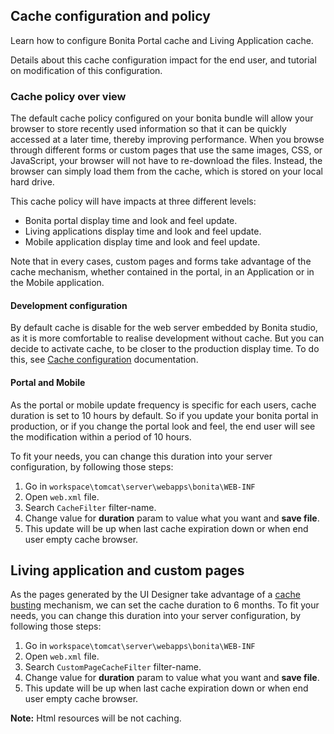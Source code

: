 ## Cache configuration and policy 

Learn how to configure Bonita Portal cache and Living Application cache. 

Details about this cache configuration impact for the end user, and tutorial on modification of this configuration.

### Cache policy over view
 
The default cache policy configured on your bonita bundle will allow your browser to store recently used information so that
it can be quickly accessed at a later time, thereby improving performance.
When you browse through different forms or custom pages that use the same images, CSS, or JavaScript, your browser will not have to re-download the files. 
Instead, the browser can simply load them from the cache, which is stored on your local hard drive.
 
This cache policy will have impacts at three different levels:
- Bonita portal display time and look and feel update.
- Living applications display time and look and feel update.
- Mobile application display time and look and feel update.

Note that in every cases, custom pages and forms take advantage of the cache mechanism, whether contained in the portal,
 in an Application or in the Mobile application.  

#### Development configuration
 
By default cache is disable for the web server embedded by Bonita studio, as it is more comfortable to realise development without cache. 
But you can decide to activate cache, to be closer to the production display time. To do this, 
see [Cache configuration](bonita-bpm-studio-installation.md#enable_cache) documentation.

<a id="portal_and_mobile" />

#### Portal and Mobile

As the portal or mobile update frequency is specific for each users, cache duration is set to 10 hours by default. So if you update your bonita portal in production, or if you change the portal look and feel,
the end user will see the modification within a period of 10 hours.

To fit your needs, you can change this duration into your server configuration, by following those steps:
 
1. Go in `workspace\tomcat\server\webapps\bonita\WEB-INF`
2. Open `web.xml` file.
3. Search `CacheFilter` filter-name.
4. Change value for **duration** param to value what you want and **save file**.
5. This update will be up when last cache expiration down or when end user empty cache browser.

## Living application and custom pages  

As the pages generated by the UI Designer take advantage of a [cache busting](live-update.md#cache-busting) mechanism, we can set the 
cache duration to 6 months.
To fit your needs, you can change this duration into your server configuration, by following those steps:

1. Go in `workspace\tomcat\server\webapps\bonita\WEB-INF`
2. Open `web.xml` file.
3. Search `CustomPageCacheFilter` filter-name.
4. Change value for **duration** param to value what you want and **save file**.
5. This update will be up when last cache expiration down or when end user empty cache browser.

**Note:** Html resources will be not caching.
